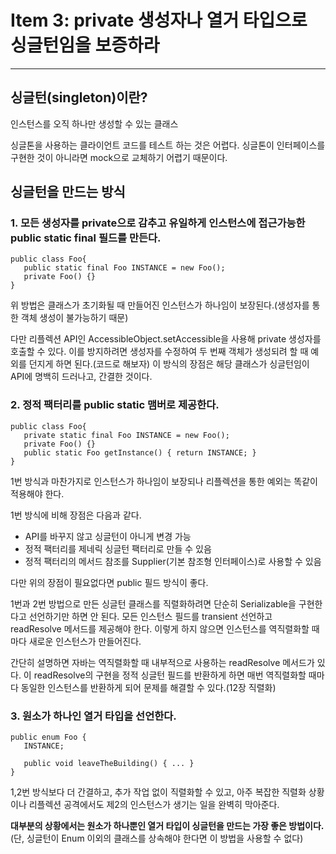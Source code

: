 # Item 3: private 생성자나 열거 타입으로 싱글턴임을 보증하라 
___
## 싱글턴(singleton)이란?
인스턴스를 오직 하나만 생성할 수 있는 클래스

싱글톤을 사용하는 클라이언트 코드를 테스트 하는 것은 어렵다. 싱글톤이 인터페이스를 구현한 것이 아니라면 mock으로 교체하기 어렵기 때문이다.

## 싱글턴을 만드는 방식
### 1. 모든 생성자를 private으로 감추고 유일하게 인스턴스에 접근가능한 public static final 필드를 만든다.
~~~
public class Foo{
   public static final Foo INSTANCE = new Foo();
   private Foo() {}
}
~~~
위 방법은 클래스가 초기화될 때 만들어진 인스턴스가 하나임이 보장된다.(생성자를 통한 객체 생성이 불가능하기 때문)

다만 리플렉션 API인 AccessibleObject.setAccessible을 사용해 private 생성자를 호출할 수 있다. 이를 방지하려면 생성자를 수정하여 두 번째 객체가 생성되려 할 때 예외를 던지게 하면 된다.(코드로 해보자)
이 방식의 장점은 해당 클래스가 싱글턴임이 API에 명백히 드러나고, 간결한 것이다.

### 2. 정적 팩터리를 public static 맴버로 제공한다.
~~~
public class Foo{
   private static final Foo INSTANCE = new Foo();
   private Foo() {}
   public static Foo getInstance() { return INSTANCE; }
}
~~~
1번 방식과 마찬가지로 인스턴스가 하나임이 보장되나 리플렉션을 통한 예외는 똑같이 적용해야 한다.

1번 방식에 비해 장점은 다음과 같다.

- API를 바꾸지 않고 싱글턴이 아니게 변경 가능
- 정적 팩터리를 제네릭 싱글턴 팩터리로 만들 수 있음
- 정적 팩터리의 메서드 참조를 Supplier(기본 참조형 인터페이스)로 사용할 수 있음

다만 위의 장점이 필요없다면 public 필드 방식이 좋다.

1번과 2번 방법으로 만든 싱글턴 클래스를 직렬화하려면 단순히 Serializable을 구현한다고 선언하기만 하면 안 된다. 모든 인스턴스 필드를 transient 선언하고 readResolve 메서드를 제공해야 한다. 이렇게 하지 않으면 인스턴스를 역직렬화할 때마다 새로운 인스턴스가 만들어진다.

간단히 설명하면 자바는 역직렬화할 때 내부적으로 사용하는 readResolve 메서드가 있다. 이 readResolve의 구현을 정적 싱글턴 필드를 반환하게 하면 매번 역직렬화할 때마다 동일한 인스턴스를 반환하게 되어 문제를 해결할 수 있다.(12장 직렬화)

### 3. 원소가 하나인 열거 타입을 선언한다.
~~~
public enum Foo {
   INSTANCE;

   public void leaveTheBuilding() { ... }
}
~~~
1,2번 방식보다 더 간결하고, 추가 작업 없이 직렬화할 수 있고, 아주 복잡한 직렬화 상황이나 리플렉션 공격에서도 제2의 인스턴스가 생기는 일을 완벽히 막아준다.

**대부분의 상황에서는 원소가 하나뿐인 열거 타입이 싱글턴을 만드는 가장 좋은 방법이다.** (단, 싱글턴이 Enum 이외의 클래스를 상속해야 한다면 이 방법을 사용할 수 없다)